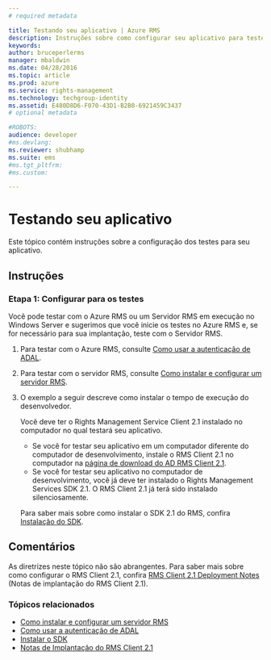 ```yaml
---
# required metadata

title: Testando seu aplicativo | Azure RMS
description: Instruções sobre como configurar seu aplicativo para testes.
keywords:
author: bruceperlerms
manager: mbaldwin
ms.date: 04/28/2016
ms.topic: article
ms.prod: azure
ms.service: rights-management
ms.technology: techgroup-identity
ms.assetid: E480D8D6-F070-43D1-B2B0-6921459C3437
# optional metadata

#ROBOTS:
audience: developer
#ms.devlang:
ms.reviewer: shubhamp
ms.suite: ems
#ms.tgt_pltfrm:
#ms.custom:

---
```


# Testando seu aplicativo

Este tópico contém instruções sobre a configuração dos testes para seu aplicativo.

## Instruções

### Etapa 1: Configurar para os testes

Você pode testar com o Azure RMS ou um Servidor RMS em execução no Windows Server e sugerimos que você inicie os testes no Azure RMS e, se for necessário para sua implantação, teste com o Servidor RMS.

1. Para testar com o Azure RMS, consulte [Como usar a autenticação de ADAL](how-to-use-adal-authentication,md).
2. Para testar com o servidor RMS, consulte [Como instalar e configurar um servidor RMS](how-to-install-and-configure-an-rms-server.md).
3. O exemplo a seguir descreve como instalar o tempo de execução do desenvolvedor.

   Você deve ter o Rights Management Service Client 2.1 instalado no computador no qual testará seu aplicativo.
   - Se você for testar seu aplicativo em um computador diferente do computador de desenvolvimento, instale o RMS Client 2.1 no computador na [página de download do AD RMS Client 2.1](http://www.microsoft.com/en-us/download/details.aspx?id=38396).
   - Se você for testar seu aplicativo no computador de desenvolvimento, você já deve ter instalado o Rights Management Services SDK 2.1. O RMS Client 2.1 já terá sido instalado silenciosamente.

    Para saber mais sobre como instalar o SDK 2.1 do RMS, confira [Instalação do SDK](create-your-first-rights-aware-application.md).

## Comentários

As diretrizes neste tópico não são abrangentes. Para saber mais sobre como configurar o RMS Client 2.1, confira [RMS Client 2.1 Deployment Notes](https://technet.microsoft.com/en-us/library/jj159267(WS.10).aspx) (Notas de implantação do RMS Client 2.1).

### Tópicos relacionados

* [Como instalar e configurar um servidor RMS](how-to-install-and-configure-an-rms-server.md)
* [Como usar a autenticação de ADAL](how-to-use-adal-authentication,md)
* [Instalar o SDK](create-your-first-rights-aware-application.md)
* [Notas de Implantação do RMS Client 2.1](https://technet.microsoft.com/en-us/library/jj159267(WS.10).aspx)
 

 


<!--HONumber=Jun16_HO2-->


